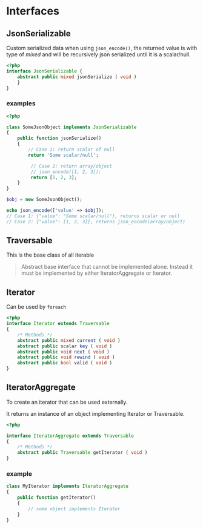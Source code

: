 # Interfaces

## JsonSerializable 

Custom serialized data when using `json_encode()`,
the returned value is with type of *mixed* and
will be recursively json serialized until it is a scalar/null.

```php
<?php
interface JsonSerializable {
    abstract public mixed jsonSerialize ( void )
    }
}
```

### examples

```php
<?php

class SomeJsonObject implements JsonSerializable
{
    public function jsonSerialize()
    {
        // Case 1: return scalar of null
        return 'Some scalar/null';

         // Case 2: return array/object
         // json_encode([1, 2, 3]);
         return [1, 2, 3];
    }
}

$obj = new SomeJsonObject();

echo json_encode(['value' => $obj]);
// Case 1: {"value": "Some scalar/null"}, returns scalar or null
// Case 2: {"value": [1, 2, 3]}, returns json_encode(array/object)
```

## Traversable

This is the base class of all iterable

> Abstract base interface that cannot be implemented alone. Instead it must be implemented by either IteratorAggregate or Iterator.

## Iterator

Can be used by `foreach`

```php
<?php
interface Iterator extends Traversable
{
    /* Methods */
    abstract public mixed current ( void )
    abstract public scalar key ( void )
    abstract public void next ( void )
    abstract public void rewind ( void )
    abstract public bool valid ( void )
}
```

## IteratorAggregate

To create an iterator that can be used externally.

It returns an instance of an object implementing Iterator or Traversable.

```php
<?php

interface IteratorAggregate extends Traversable
{
    /* Methods */
    abstract public Traversable getIterator ( void )
}
```

### example

```php
class MyIterator implements IteratorAggregate
{
    public function getIterator()
    {
        // some object implements Iterator
    }
}
```